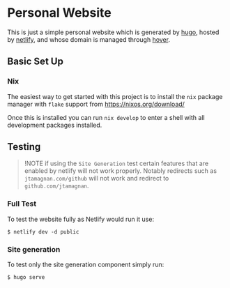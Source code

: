 # Personal Website

This is just a simple personal website which is generated by
[hugo](https://gohugo.io/), hosted by
[netlify](https://app.netlify.com/), and whose domain is managed
through [hover](https://www.hover.com/).

## Basic Set Up

### Nix

The easiest way to get started with this project is to install the
`nix` package manager with `flake` support from
https://nixos.org/download/

Once this is installed you can run `nix develop` to enter a shell with
all development packages installed.

## Testing

> !NOTE if using the `Site Generation` test certain features that are
> enabled by netlify will not work properly. Notably redirects such as
> `jtamagnan.com/github` will not work and redirect to
> `github.com/jtamagnan`.

### Full Test
To test the website fully as Netlify would run it use:
```
$ netlify dev -d public
```

### Site generation
To test only the site generation component simply run:
```
$ hugo serve
```
